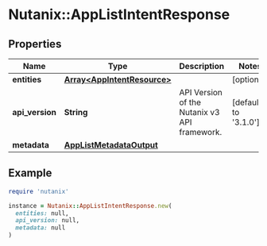 # Nutanix::AppListIntentResponse

## Properties

| Name | Type | Description | Notes |
| ---- | ---- | ----------- | ----- |
| **entities** | [**Array&lt;AppIntentResource&gt;**](AppIntentResource.md) |  | [optional] |
| **api_version** | **String** | API Version of the Nutanix v3 API framework. | [default to &#39;3.1.0&#39;] |
| **metadata** | [**AppListMetadataOutput**](AppListMetadataOutput.md) |  |  |

## Example

```ruby
require 'nutanix'

instance = Nutanix::AppListIntentResponse.new(
  entities: null,
  api_version: null,
  metadata: null
)
```

